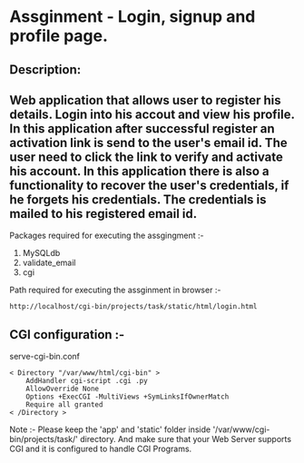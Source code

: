Assginment - Login, signup and profile page.
==================================================
Description:
--------------------------------------------------

Web application that allows user to register his details. Login into his accout and view his profile. In this application after successful register an activation link is send to the user's email id. The user need to click the link to verify and activate his account. In this application there is also a functionality to recover the user's credentials, if he forgets his credentials. The credentials is mailed to his registered email id.
---------------------------------------------------
Packages required for executing the assgingment :-

1. MySQLdb
2. validate_email
3. cgi

Path required for executing the assginment in browser :- 

	http://localhost/cgi-bin/projects/task/static/html/login.html

CGI configuration :-
---------------------------------------------------
serve-cgi-bin.conf

	< Directory "/var/www/html/cgi-bin" >
		AddHandler cgi-script .cgi .py
		AllowOverride None
		Options +ExecCGI -MultiViews +SymLinksIfOwnerMatch
		Require all granted
	< /Directory >


Note :- Please keep the 'app' and 'static' folder inside '/var/www/cgi-bin/projects/task/' directory. And make sure that your Web Server supports CGI and it is configured to handle CGI Programs.
